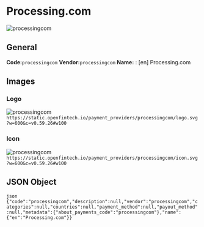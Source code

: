# Processing.com 
![processingcom](https://static.openfintech.io/payment_providers/processingcom/logo.svg?w=600&c=v0.59.26#w100) 
## General 
**Code:**`processingcom` 
**Vendor:**`processingcom` 
**Name:** 
:	[en] Processing.com 
## Images 
### Logo 
![processingcom](https://static.openfintech.io/payment_providers/processingcom/logo.svg?w=600&c=v0.59.26#w100) 
``` https://static.openfintech.io/payment_providers/processingcom/logo.svg?w=600&c=v0.59.26#w100 ``` 
### Icon 
![processingcom](https://static.openfintech.io/payment_providers/processingcom/icon.svg?w=600&c=v0.59.26#w100) 
``` https://static.openfintech.io/payment_providers/processingcom/icon.svg?w=600&c=v0.59.26#w100 ``` 
## JSON Object 
```json {"code":"processingcom","description":null,"vendor":"processingcom","categories":null,"countries":null,"payment_method":null,"payout_method":null,"metadata":{"about_payments_code":"processingcom"},"name":{"en":"Processing.com"}} ``` 
